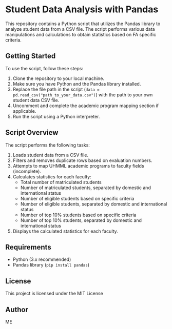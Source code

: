 # Student Data Analysis with Pandas

This repository contains a Python script that utilizes the Pandas library to analyze student data from a CSV file. The script performs various data manipulations and calculations to obtain statistics based on FA specific criteria.

## Getting Started

To use the script, follow these steps:

1. Clone the repository to your local machine.
2. Make sure you have Python and the Pandas library installed.
3. Replace the file path in the script (`data = pd.read_csv("path_to_your_data.csv")`) with the path to your own student data CSV file.
4. Uncomment and complete the academic program mapping section if applicable.
5. Run the script using a Python interpreter.

## Script Overview

The script performs the following tasks:

1. Loads student data from a CSV file.
2. Filters and removes duplicate rows based on evaluation numbers.
3. Attempts to map UHMML academic programs to faculty fields (incomplete).
4. Calculates statistics for each faculty:
   - Total number of matriculated students
   - Number of matriculated students, separated by domestic and international status
   - Number of eligible students based on specific criteria
   - Number of eligible students, separated by domestic and international status
   - Number of top 10% students based on specific criteria
   - Number of top 10% students, separated by domestic and international status
5. Displays the calculated statistics for each faculty.

## Requirements

- Python (3.x recommended)
- Pandas library (`pip install pandas`)

## License

This project is licensed under the MIT License

## Author
ME
